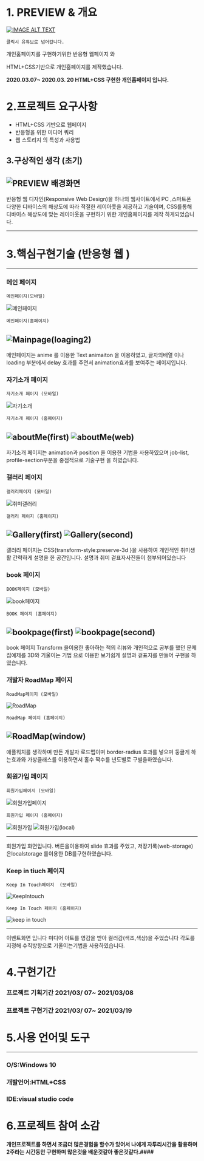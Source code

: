 # 1. **PREVIEW & 개요**
[![IMAGE ALT TEXT](https://user-images.githubusercontent.com/62824389/111893986-4b45a300-8a4a-11eb-9e1a-60ed238e8bc7.jpg)](https://www.youtube.com/watch?v=ukYkSyBNZZY "Video Title")
```
클릭시 유튜브로 넘어갑니다.
```

개인홈페이지를 구현하기위한 반응형 웹페이지 와  

HTML+CSS기반으로 개인홈페이지를 제작했습니다.

**2020.03.07~ 2020.03. 20  HTML+CSS 구현한 개인홈페이지 입니다.**

# 2.프로젝트 요구사항

- HTML+CSS 기반으로 웹페이지
- 반응형을 위한 미디어 쿼리
- 웹 스토리지 의 특성과 사용법

## 3.구상적인 생각 (초기)
![PREVIEW 배경화면](https://user-images.githubusercontent.com/62824389/111893818-b8583900-8a48-11eb-9a95-edeae2c81d20.jpg)
---
반응형 웹 디자인(Responsive Web Design)을 하나의 웹사이트에서 PC ,스마트폰 다양한 디바이스의 해상도에 따라 적절한 레이아웃을 제공하고 기술이며, CSS를통해 디바이스 해상도에 맞는 레이아웃을 구현하기 위한 개인홈페이지를 제작 하게되었습니다.

---
# 3.핵심구현기술 (반응형 웹 )

---

### 메인 페이지
```
메인페이지(모바일)
```
![메인페이지](https://user-images.githubusercontent.com/62824389/111894384-af1d9b00-8a4d-11eb-9072-715ebd66b983.gif)
```
메인페이지(홈페이지)
```
![Mainpage(loaging2)](https://user-images.githubusercontent.com/62824389/111894414-de340c80-8a4d-11eb-907c-9064d73c805f.gif)
---

메인페이지는  anime 를 이용한 Text animaiton 을 이용하였고,
글자의배열 이나 loading 부분에서 delay 효과를 주면서  animation효과를 보여주는 페이지입니다.

### 자기소개 페이지

```
자기소개 페이지 (모바일)
```
![자기소개](https://user-images.githubusercontent.com/62824389/111894477-63b7bc80-8a4e-11eb-9557-d2cf456c731e.gif)
```
자기소개 페이지 (홈페이지)
```
![aboutMe(first)](https://user-images.githubusercontent.com/62824389/111894505-7df19a80-8a4e-11eb-8ede-03c984c569c9.gif)
![aboutMe(web)](https://user-images.githubusercontent.com/62824389/111894515-8053f480-8a4e-11eb-96ce-5ae44f8a603f.gif)
---

자기소개 페이지는 animation과 position 을 이용한 기법을 사용하였으며  job-list, profile-section부분을 중점적으로 기술구현 을 하였습니다.

### 갤러리  페이지


```
갤러리페이지 (모바일)
```
![취미갤러리](https://user-images.githubusercontent.com/62824389/111894812-551ed480-8a51-11eb-8980-d5c58a7f3244.gif)
```
갤러리 페이지 (홈페이지)
```
![Gallery(first)](https://user-images.githubusercontent.com/62824389/111894804-3c162380-8a51-11eb-9d81-a3c5fe88827c.gif)
![Gallery(second)](https://user-images.githubusercontent.com/62824389/111894807-40424100-8a51-11eb-8379-6c77ce6c866f.gif)
---

갤러리 페이지는 CSS{transform-style:preserve-3d }을 사용하여 개인적인 취미생활 간략하게 설명을 한 공간입니다.  설명과 취미 겉표자사진들이 첨부되어있습니다

### book 페이지
```
BOOK페이지 (모바일)
```
![book페이지](https://user-images.githubusercontent.com/62824389/111894820-60720000-8a51-11eb-83d6-8a8e84f797b1.gif)
```
BOOK 페이지 (홈페이지)
```
![bookpage(first)](https://user-images.githubusercontent.com/62824389/111894825-6a93fe80-8a51-11eb-8c8f-8daaf3393def.gif)
![bookpage(second)](https://user-images.githubusercontent.com/62824389/111894826-6bc52b80-8a51-11eb-882a-6cb4c1d53ebe.gif)
---

book 페이지 Transform 을이용한 좋아하는 책의 리뷰와 개인적으로 공부를 했던 문제집예제를 3D와 기울이는 기법 으로  이용한 보기쉽게 설명과 겉표지를 만들어 구현을 하였습니다.

### 개발자 RoadMap 페이지
```
RoadMap페이지 (모바일)
```
![RoadMap](https://user-images.githubusercontent.com/62824389/111894836-88616380-8a51-11eb-8004-2414d1cd65e9.gif)
```
RoadMap 페이지 (홈페이지)
```
![RoadMap(window)](https://user-images.githubusercontent.com/62824389/111894833-826b8280-8a51-11eb-90ad-a235329a7c55.gif)
---

애플워치를 생각하며 만든  개발자 로드맵이며  border-radius  효과를 넣으며 둥글게 하는효과와  가상클래스를 이용하면서  홀수 짝수를 년도별로 구별을하였습니다.

### 회원가입 페이지
```
회원가입페이지 (모바일)
```
![회원가입페이지](https://user-images.githubusercontent.com/62824389/111894979-d2971480-8a52-11eb-9606-5ec5a8a5571a.gif)

```
회원가입 페이지 (홈페이지)
```
![회원가입](https://user-images.githubusercontent.com/62824389/111894992-f65a5a80-8a52-11eb-85e7-7f7a35291b26.gif)
![회원가입(local)](https://user-images.githubusercontent.com/62824389/111894994-f78b8780-8a52-11eb-8fc7-adb42267a8e4.gif)

---

회원가입 화면입니다. 버튼을이용하여 slide 효과를 주었고,  저장기록(web-storage)  은localstorage 를이용한 DB를구현하였습니다.

### Keep in tiuch 페이지

```
Keep In Touch페이지  (모바일)
```
![KeepIntouch](https://user-images.githubusercontent.com/62824389/111894982-df1b6d00-8a52-11eb-815a-1453176bc3ca.gif)

```
Keep In Touch 페이지 (홈페이지)
```
![keep in touch](https://user-images.githubusercontent.com/62824389/111895004-06723a00-8a53-11eb-865c-99208b2567d7.gif)

---

이벤트화면 입니다 미디어 아트를 영감을 받아 컬러감(색조,색상)을 주었습니다 각도를 지정해 수직방향으로 기울이는기법을 사용하였습니다.

# 4.구현기간

### 프로젝트 기획기간  2021/03/ 07~ 2021/03/08

### 프로젝트 구현기간  2021/03/ 07~ 2021/03/19

# 5.사용 언어및 도구

---

### O/S:Windows 10

### 개발언어:HTML+CSS

### IDE:visual studio code

# 6.프로젝트 참여 소감

####  개인프로젝트를 하면서  조금더 많은경험을 할수가 있어서 나에게  자투리시간을 활용하며  2주라는 시간동안 구현하며 많은것을 배운것같아 좋은것같다.####
